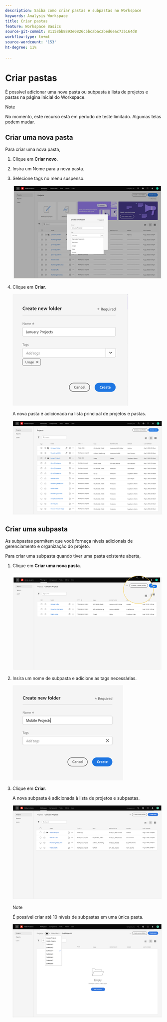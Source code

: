 ```yaml
---
description: Saiba como criar pastas e subpastas no Workspace
keywords: Analysis Workspace
title: Criar pastas
feature: Workspace Basics
source-git-commit: 81158bb8893e0826c5bcabac2bed6eac735164d8
workflow-type: tm+mt
source-wordcount: '153'
ht-degree: 11%

---
```



# Criar pastas

É possível adicionar uma nova pasta ou subpasta à lista de projetos e pastas na página inicial do Workspace.

>[!NOTE]
>
>No momento, este recurso está em período de teste limitado. Algumas telas podem mudar.

## Criar uma nova pasta

Para criar uma nova pasta,

1. Clique em **Criar novo**.

1. Insira um Nome para a nova pasta.

1. Selecione tags no menu suspenso.

   ![](/help/analyze/analysis-workspace/build-workspace-project/assets/select-tags.png)

1. Clique em **Criar**.

   ![](/help/analyze/analysis-workspace/build-workspace-project/assets/create.png)

   A nova pasta é adicionada na lista principal de projetos e pastas.

   ![](/help/analyze/analysis-workspace/build-workspace-project/assets/create-new-listed.png)

## Criar uma subpasta

As subpastas permitem que você forneça níveis adicionais de gerenciamento e organização do projeto.

Para criar uma subpasta quando tiver uma pasta existente aberta,

1. Clique em **Criar uma nova pasta**.

   ![](/help/analyze/analysis-workspace/build-workspace-project/assets/create-subfolder2.png)

1. Insira um nome de subpasta e adicione as tags necessárias.

   ![](/help/analyze/analysis-workspace/build-workspace-project/assets/create-subfolder-name.png)

1. Clique em **Criar**.

   A nova subpasta é adicionada à lista de projetos e subpastas.

   ![](/help/analyze/analysis-workspace/build-workspace-project/assets/create-subfolder-added.png)

   >[!NOTE]
   >
   >É possível criar até 10 níveis de subpastas em uma única pasta.

   ![](/help/analyze/analysis-workspace/build-workspace-project/assets/create-subfolder-limit.png)

